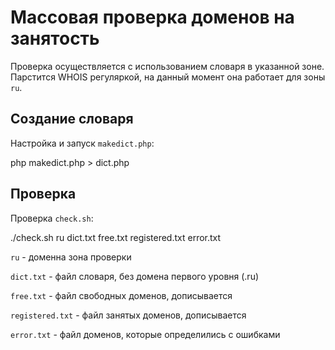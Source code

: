 Массовая проверка доменов на занятость
======================================

Проверка осуществляется с использованием словаря в указанной зоне. Парстится WHOIS регуляркой, на данный момент она работает для зоны `ru`.

Создание словаря
----------------

Настройка и запуск `makedict.php`:

  php makedict.php > dict.php
  
Проверка
--------
  
Проверка `check.sh`:

  ./check.sh ru dict.txt free.txt registered.txt error.txt
  
`ru` - доменна зона проверки

`dict.txt` - файл словаря, без домена первого уровня (.ru)

`free.txt` - файл свободных доменов, дописывается

`registered.txt` - файл занятых доменов, дописывается

`error.txt` - файл доменов, которые определились с ошибками